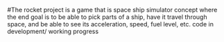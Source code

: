 #The rocket project is a game that is space ship simulator concept where the end goal is to be able to pick parts of a ship, 
have it travel through space, and be able to see its acceleration, speed, fuel level, etc. 
code in development/ working progress 
